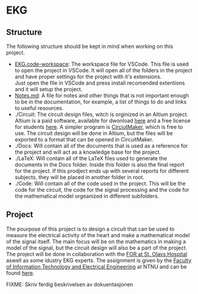 # EKG

## Structure

The following structure should be kept in mind when working on this project.

* [EKG.code-workspace](./EKG.code-workspace): The workspace file for VSCode. This file is used to open the project in VSCode. It will open all of the folders in the project and have proper settings for the project with it's extensions.  
    Just open the file in VSCode and press install recomended extentions and it will setup the project.
* [Notes.md](./Notes.md): A file for notes and other things that is not important enough to be in the documentation, for example, a list of things to do and links to useful resources.
* ./Circuit: The circuit design files, witch is orginized in an Altium project. Altium is a paid software, available for dwonload [here](https://www.altium.com/downloads/altium-designer/) and a free license for students [here](https://www.altium.com/education/student-licenses). A simpler program is [CirciutMaker](https://www.altium.com/circuitmaker), which is free to use. The circuit design will be done in Altium, but the files will be exported to a format that can be opened in CircuitMaker.
* ./Docs: Will contain all of the documents that is used as a reference for the project and will act as a knowledge base for the project.
* ./LaTeX: Will contain all of the LaTeX files used to generate the documents in the Docs folder. Inside this folder is also the final report for the project. If this prodject ends up with several reports for different subjects, they will be placed in another folder in root.
* ./Code: Will contain all of the code used in the project. This will be the code for the circuit, the code for the signal processing and the code for the mathematical model orgeanized in different subfolders.

## Project
The pourpose of this project is to design a circuit that can be used to measure the electrical activity of the heart and make a mathematical model of the signal itself. The main focus will be on the mathematics in making a model of the signal, but the circuit design will also be a part of the project. The project will be done in collaboration with the [FOR at St. Olavs Hospital](https://stolav.no/avdelinger/sentral-stab/forskningsavdelingen/fremtidens-operasjonsrom-for) aswell as some idustry EKG experts. The assignment is given by the [Faculty of Information Technology and Electrical Engineering](https://www.ntnu.edu/ie/) at NTNU and can be found [here](https://folk.ntnu.no/mortano/prosjekt/04.pdf).

FIXME: Skriv ferdig beskrivelsen av dokuentasjonen
